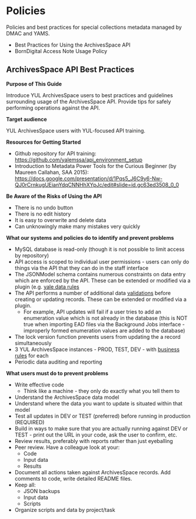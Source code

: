 # Policies

Policies and best practices for special collections metadata managed by DMAC and YAMS.

- Best Practices for Using the ArchivesSpace API
- BornDigital Access Note Usage Policy

## ArchivesSpace API Best Practices

__Purpose of This Guide__

Introduce YUL ArchivesSpace users to best practices and guidelines surrounding usage of the ArchivesSpace API. Provide tips for safely performing operations against the API.

__Target audience__

YUL ArchivesSpace users with YUL-focused API training.

__Resources for Getting Started__

- Github repository for API training: https://github.com/yalemssa/api_environment_setup
- Introduction to Metadata Power Tools for the Curious Beginner (by Maureen Callahan, SAA 2015): https://docs.google.com/presentation/d/1Pqs5_J6C9y6-Nw-QJ0rCrnkugUEianYdqCNNHhXYpJc/edit#slide=id.gc63ed3508_0_0

__Be Aware of the Risks of Using the API__

- There is no undo button
- There is no edit history
- It is easy to overwrite and delete data
- Can unknowingly make many mistakes very quickly

__What our systems and policies do to identify and prevent problems__

- MySQL database is read-only (though it is not possible to limit access by repository)
- API access is scoped to individual user permissions - users can only do things via the API that they can do in the staff interface
- The JSONModel schema contains numerous constraints on data entry which are enforced by the API. These can be extended or modified via a plugin (e.g. [yale data rules](https://github.com/YaleArchivesSpace/yale_data_rules)
- The API performs a number of additional data [validations](https://github.com/archivesspace/archivesspace/blob/master/common/validations.rb) before creating or updating records. These can be extended or modified via a plugin.
	- For example, API updates will fail if a user tries to add an enumeration value which is not already in the database (this is NOT true when importing EAD files via the Background Jobs interface - improperly formed enumeration values are added to the database)
- The lock version function prevents users from updating the a record simultaneously
- 3 YUL ArchivesSpace instances - PROD, TEST, DEV - with [business rules](https://docs.google.com/document/d/17UDqjo2P49esTpbl8W5c_xnXFGZOfp0ft2LMFmmXqEg) for each
- Periodic data auditing and reporting

__What users must do to prevent problems__

- Write effective code
	- Think like a machine - they only do exactly what you tell them to
- Understand the ArchivesSpace data model
- Understand where the data you want to update is situated within that model
- Test all updates in DEV or TEST (preferred) before running in production (REQUIRED)
- Build in ways to make sure that you are actually running against DEV or TEST - print out the URL in your code, ask the user to confirm, etc.
- Review results, preferably with reports rather than just eyeballing
- Peer review. Have a colleague look at your:
	- Code
	- Input data
	- Results
- Document all actions taken against ArchivesSpace records. Add comments to code, write detailed README files. 
- Keep all:
	- JSON backups
	- Input data
	- Scripts
- Organize scripts and data by project/task
